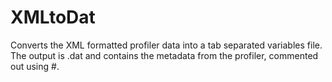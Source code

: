 # XMLtoDat
Converts the XML formatted profiler data into a tab separated variables file. The output is .dat and contains the metadata from the profiler, commented out using #.
